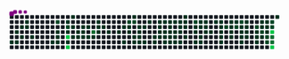  <!--START_SECTION:waka-->

<!--END_SECTION:waka-->

<svg viewBox="-16 -32 880 192" width="880" height="192" xmlns="http://www.w3.org/2000/svg"><desc>Generated with https://github.com/ivanolber/snk</desc><style>:root{--cb:#1b1f230a;--cs:purple;--ce:#161b22;--c0:#161b22;--c1:#01311f;--c2:#034525;--c3:#0f6d31;--c4:#00c647}.c{shape-rendering:geometricPrecision;fill:var(--ce);stroke-width:1px;stroke:var(--cb);animation:none 45300ms linear infinite;width:12px;height:12px}@keyframes c0{3.96%{fill:var(--c1)}3.98%,100%{fill:var(--ce)}}.c.c0{fill:var(--c1);animation-name:c0}@keyframes c1{1.98%{fill:var(--c1)}2%,100%{fill:var(--ce)}}.c.c1{fill:var(--c1);animation-name:c1}@keyframes c2{3.74%{fill:var(--c1)}3.76%,100%{fill:var(--ce)}}.c.c2{fill:var(--c1);animation-name:c2}@keyframes c3{1.54%{fill:var(--c1)}1.56%,100%{fill:var(--ce)}}.c.c3{fill:var(--c1);animation-name:c3}@keyframes c4{2.42%{fill:var(--c1)}2.44%,100%{fill:var(--ce)}}.c.c4{fill:var(--c1);animation-name:c4}@keyframes c5{1.09%{fill:var(--c1)}1.11%,100%{fill:var(--ce)}}.c.c5{fill:var(--c1);animation-name:c5}@keyframes c6{1.31%{fill:var(--c1)}1.33%,100%{fill:var(--ce)}}.c.c6{fill:var(--c1);animation-name:c6}@keyframes c7{2.86%{fill:var(--c1)}2.88%,100%{fill:var(--ce)}}.c.c7{fill:var(--c1);animation-name:c7}@keyframes c8{50.32%{fill:var(--c1)}50.34%,100%{fill:var(--ce)}}.c.c8{fill:var(--c1);animation-name:c8}@keyframes c9{74.82%{fill:var(--c2)}74.84%,100%{fill:var(--ce)}}.c.c9{fill:var(--c2);animation-name:c9}@keyframes ca{6.39%{fill:var(--c1)}6.41%,100%{fill:var(--ce)}}.c.ca{fill:var(--c1);animation-name:ca}@keyframes cb{6.17%{fill:var(--c1)}6.19%,100%{fill:var(--ce)}}.c.cb{fill:var(--c1);animation-name:cb}@keyframes cc{50.1%{fill:var(--c1)}50.12%,100%{fill:var(--ce)}}.c.cc{fill:var(--c1);animation-name:cc}@keyframes cd{48.33%{fill:var(--c1)}48.35%,100%{fill:var(--ce)}}.c.cd{fill:var(--c1);animation-name:cd}@keyframes ce{74.16%{fill:var(--c2)}74.18%,100%{fill:var(--ce)}}.c.ce{fill:var(--c2);animation-name:ce}@keyframes cf{6.83%{fill:var(--c1)}6.85%,100%{fill:var(--ce)}}.c.cf{fill:var(--c1);animation-name:cf}@keyframes cg{95.35%{fill:var(--c4)}95.37%,100%{fill:var(--ce)}}.c.cg{fill:var(--c4);animation-name:cg}@keyframes ch{49.66%{fill:var(--c1)}49.68%,100%{fill:var(--ce)}}.c.ch{fill:var(--c1);animation-name:ch}@keyframes ci{95.8%{fill:var(--c4)}95.82%,100%{fill:var(--ce)}}.c.ci{fill:var(--c4);animation-name:ci}@keyframes cj{47.89%{fill:var(--c1)}47.91%,100%{fill:var(--ce)}}.c.cj{fill:var(--c1);animation-name:cj}@keyframes ck{47.45%{fill:var(--c1)}47.47%,100%{fill:var(--ce)}}.c.ck{fill:var(--c1);animation-name:ck}@keyframes cl{47.01%{fill:var(--c1)}47.03%,100%{fill:var(--ce)}}.c.cl{fill:var(--c1);animation-name:cl}@keyframes cm{7.27%{fill:var(--c1)}7.29%,100%{fill:var(--ce)}}.c.cm{fill:var(--c1);animation-name:cm}@keyframes cn{46.79%{fill:var(--c1)}46.81%,100%{fill:var(--ce)}}.c.cn{fill:var(--c1);animation-name:cn}@keyframes co{7.72%{fill:var(--c1)}7.74%,100%{fill:var(--ce)}}.c.co{fill:var(--c1);animation-name:co}@keyframes cp{7.5%{fill:var(--c1)}7.52%,100%{fill:var(--ce)}}.c.cp{fill:var(--c1);animation-name:cp}@keyframes cq{46.57%{fill:var(--c1)}46.59%,100%{fill:var(--ce)}}.c.cq{fill:var(--c1);animation-name:cq}@keyframes cr{7.94%{fill:var(--c1)}7.96%,100%{fill:var(--ce)}}.c.cr{fill:var(--c1);animation-name:cr}@keyframes cs{46.35%{fill:var(--c1)}46.37%,100%{fill:var(--ce)}}.c.cs{fill:var(--c1);animation-name:cs}@keyframes ct{76.81%{fill:var(--c3)}76.83%,100%{fill:var(--ce)}}.c.ct{fill:var(--c3);animation-name:ct}@keyframes cu{46.13%{fill:var(--c1)}46.15%,100%{fill:var(--ce)}}.c.cu{fill:var(--c1);animation-name:cu}@keyframes cv{45.24%{fill:var(--c1)}45.26%,100%{fill:var(--ce)}}.c.cv{fill:var(--c1);animation-name:cv}@keyframes cw{8.38%{fill:var(--c1)}8.4%,100%{fill:var(--ce)}}.c.cw{fill:var(--c1);animation-name:cw}@keyframes cx{45.69%{fill:var(--c1)}45.71%,100%{fill:var(--ce)}}.c.cx{fill:var(--c1);animation-name:cx}@keyframes cy{8.6%{fill:var(--c1)}8.62%,100%{fill:var(--ce)}}.c.cy{fill:var(--c1);animation-name:cy}@keyframes cz{9.04%{fill:var(--c1)}9.06%,100%{fill:var(--ce)}}.c.cz{fill:var(--c1);animation-name:cz}@keyframes c10{9.48%{fill:var(--c1)}9.5%,100%{fill:var(--ce)}}.c.c10{fill:var(--c1);animation-name:c10}@keyframes c11{10.37%{fill:var(--c1)}10.39%,100%{fill:var(--ce)}}.c.c11{fill:var(--c1);animation-name:c11}@keyframes c12{11.03%{fill:var(--c1)}11.05%,100%{fill:var(--ce)}}.c.c12{fill:var(--c1);animation-name:c12}@keyframes c13{71.29%{fill:var(--c2)}71.31%,100%{fill:var(--ce)}}.c.c13{fill:var(--c2);animation-name:c13}@keyframes c14{10.14%{fill:var(--c1)}10.16%,100%{fill:var(--ce)}}.c.c14{fill:var(--c1);animation-name:c14}@keyframes c15{9.92%{fill:var(--c1)}9.94%,100%{fill:var(--ce)}}.c.c15{fill:var(--c1);animation-name:c15}@keyframes c16{43.48%{fill:var(--c1)}43.5%,100%{fill:var(--ce)}}.c.c16{fill:var(--c1);animation-name:c16}@keyframes c17{71.07%{fill:var(--c2)}71.09%,100%{fill:var(--ce)}}.c.c17{fill:var(--c2);animation-name:c17}@keyframes c18{42.15%{fill:var(--c1)}42.17%,100%{fill:var(--ce)}}.c.c18{fill:var(--c1);animation-name:c18}@keyframes c19{11.47%{fill:var(--c1)}11.49%,100%{fill:var(--ce)}}.c.c19{fill:var(--c1);animation-name:c19}@keyframes c1a{41.49%{fill:var(--c1)}41.51%,100%{fill:var(--ce)}}.c.c1a{fill:var(--c1);animation-name:c1a}@keyframes c1b{41.71%{fill:var(--c1)}41.73%,100%{fill:var(--ce)}}.c.c1b{fill:var(--c1);animation-name:c1b}@keyframes c1c{41.93%{fill:var(--c1)}41.95%,100%{fill:var(--ce)}}.c.c1c{fill:var(--c1);animation-name:c1c}@keyframes c1d{11.69%{fill:var(--c1)}11.71%,100%{fill:var(--ce)}}.c.c1d{fill:var(--c1);animation-name:c1d}@keyframes c1e{41.27%{fill:var(--c1)}41.29%,100%{fill:var(--ce)}}.c.c1e{fill:var(--c1);animation-name:c1e}@keyframes c1f{11.91%{fill:var(--c1)}11.93%,100%{fill:var(--ce)}}.c.c1f{fill:var(--c1);animation-name:c1f}@keyframes c1g{40.83%{fill:var(--c1)}40.85%,100%{fill:var(--ce)}}.c.c1g{fill:var(--c1);animation-name:c1g}@keyframes c1h{12.57%{fill:var(--c1)}12.59%,100%{fill:var(--ce)}}.c.c1h{fill:var(--c1);animation-name:c1h}@keyframes c1i{12.35%{fill:var(--c1)}12.37%,100%{fill:var(--ce)}}.c.c1i{fill:var(--c1);animation-name:c1i}@keyframes c1j{16.1%{fill:var(--c1)}16.12%,100%{fill:var(--ce)}}.c.c1j{fill:var(--c1);animation-name:c1j}@keyframes c1k{16.33%{fill:var(--c1)}16.35%,100%{fill:var(--ce)}}.c.c1k{fill:var(--c1);animation-name:c1k}@keyframes c1l{16.55%{fill:var(--c1)}16.57%,100%{fill:var(--ce)}}.c.c1l{fill:var(--c1);animation-name:c1l}@keyframes c1m{12.79%{fill:var(--c1)}12.81%,100%{fill:var(--ce)}}.c.c1m{fill:var(--c1);animation-name:c1m}@keyframes c1n{15.88%{fill:var(--c1)}15.9%,100%{fill:var(--ce)}}.c.c1n{fill:var(--c1);animation-name:c1n}@keyframes c1o{16.77%{fill:var(--c1)}16.79%,100%{fill:var(--ce)}}.c.c1o{fill:var(--c1);animation-name:c1o}@keyframes c1p{13.01%{fill:var(--c1)}13.03%,100%{fill:var(--ce)}}.c.c1p{fill:var(--c1);animation-name:c1p}@keyframes c1q{55.62%{fill:var(--c1)}55.64%,100%{fill:var(--ce)}}.c.c1q{fill:var(--c1);animation-name:c1q}@keyframes c1r{15.66%{fill:var(--c1)}15.68%,100%{fill:var(--ce)}}.c.c1r{fill:var(--c1);animation-name:c1r}@keyframes c1s{18.09%{fill:var(--c1)}18.11%,100%{fill:var(--ce)}}.c.c1s{fill:var(--c1);animation-name:c1s}@keyframes c1t{16.99%{fill:var(--c1)}17.01%,100%{fill:var(--ce)}}.c.c1t{fill:var(--c1);animation-name:c1t}@keyframes c1u{13.24%{fill:var(--c1)}13.26%,100%{fill:var(--ce)}}.c.c1u{fill:var(--c1);animation-name:c1u}@keyframes c1v{18.75%{fill:var(--c1)}18.77%,100%{fill:var(--ce)}}.c.c1v{fill:var(--c1);animation-name:c1v}@keyframes c1w{15.44%{fill:var(--c1)}15.46%,100%{fill:var(--ce)}}.c.c1w{fill:var(--c1);animation-name:c1w}@keyframes c1x{17.21%{fill:var(--c1)}17.23%,100%{fill:var(--ce)}}.c.c1x{fill:var(--c1);animation-name:c1x}@keyframes c1y{13.46%{fill:var(--c1)}13.48%,100%{fill:var(--ce)}}.c.c1y{fill:var(--c1);animation-name:c1y}@keyframes c1z{18.97%{fill:var(--c1)}18.99%,100%{fill:var(--ce)}}.c.c1z{fill:var(--c1);animation-name:c1z}@keyframes c20{15.22%{fill:var(--c1)}15.24%,100%{fill:var(--ce)}}.c.c20{fill:var(--c1);animation-name:c20}@keyframes c21{17.65%{fill:var(--c1)}17.67%,100%{fill:var(--ce)}}.c.c21{fill:var(--c1);animation-name:c21}@keyframes c22{17.43%{fill:var(--c1)}17.45%,100%{fill:var(--ce)}}.c.c22{fill:var(--c1);animation-name:c22}@keyframes c23{19.2%{fill:var(--c1)}19.22%,100%{fill:var(--ce)}}.c.c23{fill:var(--c1);animation-name:c23}@keyframes c24{14.78%{fill:var(--c1)}14.8%,100%{fill:var(--ce)}}.c.c24{fill:var(--c1);animation-name:c24}@keyframes c25{14.56%{fill:var(--c1)}14.58%,100%{fill:var(--ce)}}.c.c25{fill:var(--c1);animation-name:c25}@keyframes c26{14.34%{fill:var(--c1)}14.36%,100%{fill:var(--ce)}}.c.c26{fill:var(--c1);animation-name:c26}@keyframes c27{13.9%{fill:var(--c1)}13.92%,100%{fill:var(--ce)}}.c.c27{fill:var(--c1);animation-name:c27}@keyframes c28{68.42%{fill:var(--c2)}68.44%,100%{fill:var(--ce)}}.c.c28{fill:var(--c2);animation-name:c28}@keyframes c29{24.05%{fill:var(--c1)}24.07%,100%{fill:var(--ce)}}.c.c29{fill:var(--c1);animation-name:c29}@keyframes c2a{23.83%{fill:var(--c1)}23.85%,100%{fill:var(--ce)}}.c.c2a{fill:var(--c1);animation-name:c2a}@keyframes c2b{19.86%{fill:var(--c1)}19.88%,100%{fill:var(--ce)}}.c.c2b{fill:var(--c1);animation-name:c2b}@keyframes c2c{22.73%{fill:var(--c1)}22.75%,100%{fill:var(--ce)}}.c.c2c{fill:var(--c1);animation-name:c2c}@keyframes c2d{22.95%{fill:var(--c1)}22.97%,100%{fill:var(--ce)}}.c.c2d{fill:var(--c1);animation-name:c2d}@keyframes c2e{20.3%{fill:var(--c1)}20.32%,100%{fill:var(--ce)}}.c.c2e{fill:var(--c1);animation-name:c2e}@keyframes c2f{20.08%{fill:var(--c1)}20.1%,100%{fill:var(--ce)}}.c.c2f{fill:var(--c1);animation-name:c2f}@keyframes c2g{22.51%{fill:var(--c1)}22.53%,100%{fill:var(--ce)}}.c.c2g{fill:var(--c1);animation-name:c2g}@keyframes c2h{23.17%{fill:var(--c1)}23.19%,100%{fill:var(--ce)}}.c.c2h{fill:var(--c1);animation-name:c2h}@keyframes c2i{20.74%{fill:var(--c1)}20.76%,100%{fill:var(--ce)}}.c.c2i{fill:var(--c1);animation-name:c2i}@keyframes c2j{20.96%{fill:var(--c1)}20.98%,100%{fill:var(--ce)}}.c.c2j{fill:var(--c1);animation-name:c2j}@keyframes c2k{22.07%{fill:var(--c1)}22.09%,100%{fill:var(--ce)}}.c.c2k{fill:var(--c1);animation-name:c2k}@keyframes c2l{21.84%{fill:var(--c1)}21.86%,100%{fill:var(--ce)}}.c.c2l{fill:var(--c1);animation-name:c2l}@keyframes c2m{21.62%{fill:var(--c1)}21.64%,100%{fill:var(--ce)}}.c.c2m{fill:var(--c1);animation-name:c2m}@keyframes c2n{21.4%{fill:var(--c1)}21.42%,100%{fill:var(--ce)}}.c.c2n{fill:var(--c1);animation-name:c2n}@keyframes c2o{25.6%{fill:var(--c1)}25.62%,100%{fill:var(--ce)}}.c.c2o{fill:var(--c1);animation-name:c2o}@keyframes c2p{25.82%{fill:var(--c1)}25.84%,100%{fill:var(--ce)}}.c.c2p{fill:var(--c1);animation-name:c2p}@keyframes c2q{66.88%{fill:var(--c2)}66.9%,100%{fill:var(--ce)}}.c.c2q{fill:var(--c2);animation-name:c2q}@keyframes c2r{27.14%{fill:var(--c1)}27.16%,100%{fill:var(--ce)}}.c.c2r{fill:var(--c1);animation-name:c2r}@keyframes c2s{26.92%{fill:var(--c1)}26.94%,100%{fill:var(--ce)}}.c.c2s{fill:var(--c1);animation-name:c2s}@keyframes c2t{26.7%{fill:var(--c1)}26.72%,100%{fill:var(--ce)}}.c.c2t{fill:var(--c1);animation-name:c2t}@keyframes c2u{26.48%{fill:var(--c1)}26.5%,100%{fill:var(--ce)}}.c.c2u{fill:var(--c1);animation-name:c2u}@keyframes c2v{27.36%{fill:var(--c1)}27.38%,100%{fill:var(--ce)}}.c.c2v{fill:var(--c1);animation-name:c2v}@keyframes c2w{66.44%{fill:var(--c2)}66.46%,100%{fill:var(--ce)}}.c.c2w{fill:var(--c2);animation-name:c2w}@keyframes c2x{65.99%{fill:var(--c2)}66.01%,100%{fill:var(--ce)}}.c.c2x{fill:var(--c2);animation-name:c2x}@keyframes c2y{28.69%{fill:var(--c1)}28.71%,100%{fill:var(--ce)}}.c.c2y{fill:var(--c1);animation-name:c2y}@keyframes c2z{28.91%{fill:var(--c1)}28.93%,100%{fill:var(--ce)}}.c.c2z{fill:var(--c1);animation-name:c2z}@keyframes c30{29.57%{fill:var(--c1)}29.59%,100%{fill:var(--ce)}}.c.c30{fill:var(--c1);animation-name:c30}@keyframes c31{29.79%{fill:var(--c1)}29.81%,100%{fill:var(--ce)}}.c.c31{fill:var(--c1);animation-name:c31}@keyframes c32{28.25%{fill:var(--c1)}28.27%,100%{fill:var(--ce)}}.c.c32{fill:var(--c1);animation-name:c32}@keyframes c33{28.47%{fill:var(--c1)}28.49%,100%{fill:var(--ce)}}.c.c33{fill:var(--c1);animation-name:c33}@keyframes c34{29.13%{fill:var(--c1)}29.15%,100%{fill:var(--ce)}}.c.c34{fill:var(--c1);animation-name:c34}@keyframes c35{29.35%{fill:var(--c1)}29.37%,100%{fill:var(--ce)}}.c.c35{fill:var(--c1);animation-name:c35}@keyframes c36{62.02%{fill:var(--c2)}62.04%,100%{fill:var(--ce)}}.c.c36{fill:var(--c2);animation-name:c36}@keyframes c37{31.78%{fill:var(--c1)}31.8%,100%{fill:var(--ce)}}.c.c37{fill:var(--c1);animation-name:c37}@keyframes c38{30.67%{fill:var(--c1)}30.69%,100%{fill:var(--ce)}}.c.c38{fill:var(--c1);animation-name:c38}@keyframes c39{30.45%{fill:var(--c1)}30.47%,100%{fill:var(--ce)}}.c.c39{fill:var(--c1);animation-name:c39}@keyframes c3a{32.88%{fill:var(--c1)}32.9%,100%{fill:var(--ce)}}.c.c3a{fill:var(--c1);animation-name:c3a}@keyframes c3b{33.54%{fill:var(--c1)}33.56%,100%{fill:var(--ce)}}.c.c3b{fill:var(--c1);animation-name:c3b}@keyframes c3c{61.58%{fill:var(--c2)}61.6%,100%{fill:var(--ce)}}.c.c3c{fill:var(--c2);animation-name:c3c}@keyframes c3d{30.9%{fill:var(--c1)}30.92%,100%{fill:var(--ce)}}.c.c3d{fill:var(--c1);animation-name:c3d}@keyframes c3e{33.1%{fill:var(--c1)}33.12%,100%{fill:var(--ce)}}.c.c3e{fill:var(--c1);animation-name:c3e}@keyframes c3f{33.32%{fill:var(--c1)}33.34%,100%{fill:var(--ce)}}.c.c3f{fill:var(--c1);animation-name:c3f}@keyframes c3g{61.36%{fill:var(--c1)}61.38%,100%{fill:var(--ce)}}.c.c3g{fill:var(--c1);animation-name:c3g}@keyframes c3h{63.79%{fill:var(--c2)}63.81%,100%{fill:var(--ce)}}.c.c3h{fill:var(--c2);animation-name:c3h}@keyframes c3i{64.01%{fill:var(--c2)}64.03%,100%{fill:var(--ce)}}.c.c3i{fill:var(--c2);animation-name:c3i}@keyframes c3j{62.9%{fill:var(--c2)}62.92%,100%{fill:var(--ce)}}.c.c3j{fill:var(--c2);animation-name:c3j}@keyframes c3k{63.12%{fill:var(--c2)}63.14%,100%{fill:var(--ce)}}.c.c3k{fill:var(--c2);animation-name:c3k}@keyframes c3l{86.3%{fill:var(--c4)}86.32%,100%{fill:var(--ce)}}.c.c3l{fill:var(--c4);animation-name:c3l}@keyframes c3m{84.76%{fill:var(--c3)}84.78%,100%{fill:var(--ce)}}.c.c3m{fill:var(--c3);animation-name:c3m}@keyframes c3n{84.98%{fill:var(--c3)}85%,100%{fill:var(--ce)}}.c.c3n{fill:var(--c3);animation-name:c3n}@keyframes c3o{85.2%{fill:var(--c4)}85.22%,100%{fill:var(--ce)}}.c.c3o{fill:var(--c4);animation-name:c3o}@keyframes c3p{34.65%{fill:var(--c1)}34.67%,100%{fill:var(--ce)}}.c.c3p{fill:var(--c1);animation-name:c3p}.u{transform-origin:0 0;transform:scale(0,1);animation:none linear 45300ms infinite}@keyframes u0{1.09%{transform:scale(0.000,1)}1.11%,1.31%{transform:scale(0.009,1)}1.33%,1.54%{transform:scale(0.018,1)}1.56%,1.98%{transform:scale(0.027,1)}2%,2.42%{transform:scale(0.035,1)}2.44%,2.86%{transform:scale(0.044,1)}2.88%,3.74%{transform:scale(0.053,1)}3.76%,3.96%{transform:scale(0.062,1)}3.98%,6.17%{transform:scale(0.071,1)}6.19%,6.39%{transform:scale(0.080,1)}6.41%,6.83%{transform:scale(0.088,1)}6.85%,7.27%{transform:scale(0.097,1)}7.29%,7.5%{transform:scale(0.106,1)}7.52%,7.72%{transform:scale(0.115,1)}7.74%,7.94%{transform:scale(0.124,1)}7.96%,8.38%{transform:scale(0.133,1)}8.4%,8.6%{transform:scale(0.142,1)}8.62%,9.04%{transform:scale(0.150,1)}9.06%,9.48%{transform:scale(0.159,1)}9.5%,9.92%{transform:scale(0.168,1)}9.94%,10.14%{transform:scale(0.177,1)}10.16%,10.37%{transform:scale(0.186,1)}10.39%,11.03%{transform:scale(0.195,1)}11.05%,11.47%{transform:scale(0.204,1)}11.49%,11.69%{transform:scale(0.212,1)}11.71%,11.91%{transform:scale(0.221,1)}11.93%,12.35%{transform:scale(0.230,1)}12.37%,12.57%{transform:scale(0.239,1)}12.59%,12.79%{transform:scale(0.248,1)}12.81%,13.01%{transform:scale(0.257,1)}13.03%,13.24%{transform:scale(0.265,1)}13.26%,13.46%{transform:scale(0.274,1)}13.48%,13.9%{transform:scale(0.283,1)}13.92%,14.34%{transform:scale(0.292,1)}14.36%,14.56%{transform:scale(0.301,1)}14.58%,14.78%{transform:scale(0.310,1)}14.8%,15.22%{transform:scale(0.319,1)}15.24%,15.44%{transform:scale(0.327,1)}15.46%,15.66%{transform:scale(0.336,1)}15.68%,15.88%{transform:scale(0.345,1)}15.9%,16.1%{transform:scale(0.354,1)}16.12%,16.33%{transform:scale(0.363,1)}16.35%,16.55%{transform:scale(0.372,1)}16.57%,16.77%{transform:scale(0.381,1)}16.79%,16.99%{transform:scale(0.389,1)}17.01%,17.21%{transform:scale(0.398,1)}17.23%,17.43%{transform:scale(0.407,1)}17.45%,17.65%{transform:scale(0.416,1)}17.67%,18.09%{transform:scale(0.425,1)}18.11%,18.75%{transform:scale(0.434,1)}18.77%,18.97%{transform:scale(0.442,1)}18.99%,19.2%{transform:scale(0.451,1)}19.22%,19.86%{transform:scale(0.460,1)}19.88%,20.08%{transform:scale(0.469,1)}20.1%,20.3%{transform:scale(0.478,1)}20.32%,20.74%{transform:scale(0.487,1)}20.76%,20.96%{transform:scale(0.496,1)}20.98%,21.4%{transform:scale(0.504,1)}21.42%,21.62%{transform:scale(0.513,1)}21.64%,21.84%{transform:scale(0.522,1)}21.86%,22.07%{transform:scale(0.531,1)}22.09%,22.51%{transform:scale(0.540,1)}22.53%,22.73%{transform:scale(0.549,1)}22.75%,22.95%{transform:scale(0.558,1)}22.97%,23.17%{transform:scale(0.566,1)}23.19%,23.83%{transform:scale(0.575,1)}23.85%,24.05%{transform:scale(0.584,1)}24.07%,25.6%{transform:scale(0.593,1)}25.62%,25.82%{transform:scale(0.602,1)}25.84%,26.48%{transform:scale(0.611,1)}26.5%,26.7%{transform:scale(0.619,1)}26.72%,26.92%{transform:scale(0.628,1)}26.94%,27.14%{transform:scale(0.637,1)}27.16%,27.36%{transform:scale(0.646,1)}27.38%,28.25%{transform:scale(0.655,1)}28.27%,28.47%{transform:scale(0.664,1)}28.49%,28.69%{transform:scale(0.673,1)}28.71%,28.91%{transform:scale(0.681,1)}28.93%,29.13%{transform:scale(0.690,1)}29.15%,29.35%{transform:scale(0.699,1)}29.37%,29.57%{transform:scale(0.708,1)}29.59%,29.79%{transform:scale(0.717,1)}29.81%,30.45%{transform:scale(0.726,1)}30.47%,30.67%{transform:scale(0.735,1)}30.69%,30.9%{transform:scale(0.743,1)}30.92%,31.78%{transform:scale(0.752,1)}31.8%,32.88%{transform:scale(0.761,1)}32.9%,33.1%{transform:scale(0.770,1)}33.12%,33.32%{transform:scale(0.779,1)}33.34%,33.54%{transform:scale(0.788,1)}33.56%,34.65%{transform:scale(0.796,1)}34.67%,40.83%{transform:scale(0.805,1)}40.85%,41.27%{transform:scale(0.814,1)}41.29%,41.49%{transform:scale(0.823,1)}41.51%,41.71%{transform:scale(0.832,1)}41.73%,41.93%{transform:scale(0.841,1)}41.95%,42.15%{transform:scale(0.850,1)}42.17%,43.48%{transform:scale(0.858,1)}43.5%,45.24%{transform:scale(0.867,1)}45.26%,45.69%{transform:scale(0.876,1)}45.71%,46.13%{transform:scale(0.885,1)}46.15%,46.35%{transform:scale(0.894,1)}46.37%,46.57%{transform:scale(0.903,1)}46.59%,46.79%{transform:scale(0.912,1)}46.81%,47.01%{transform:scale(0.920,1)}47.03%,47.45%{transform:scale(0.929,1)}47.47%,47.89%{transform:scale(0.938,1)}47.91%,48.33%{transform:scale(0.947,1)}48.35%,49.66%{transform:scale(0.956,1)}49.68%,50.1%{transform:scale(0.965,1)}50.12%,50.32%{transform:scale(0.973,1)}50.34%,55.62%{transform:scale(0.982,1)}55.64%,61.36%{transform:scale(0.991,1)}61.38%,100%{transform:scale(1.000,1)}}.u.u0{fill:var(--c1);animation-name:u0;transform-origin:0.0px 0}@keyframes u1{61.58%{transform:scale(0.000,1)}61.6%,62.02%{transform:scale(0.071,1)}62.04%,62.9%{transform:scale(0.143,1)}62.92%,63.12%{transform:scale(0.214,1)}63.14%,63.79%{transform:scale(0.286,1)}63.81%,64.01%{transform:scale(0.357,1)}64.03%,65.99%{transform:scale(0.429,1)}66.01%,66.44%{transform:scale(0.500,1)}66.46%,66.88%{transform:scale(0.571,1)}66.9%,68.42%{transform:scale(0.643,1)}68.44%,71.07%{transform:scale(0.714,1)}71.09%,71.29%{transform:scale(0.786,1)}71.31%,74.16%{transform:scale(0.857,1)}74.18%,74.82%{transform:scale(0.929,1)}74.84%,100%{transform:scale(1.000,1)}}.u.u1{fill:var(--c2);animation-name:u1;transform-origin:715.1px 0}@keyframes u2{76.81%{transform:scale(0.000,1)}76.83%,84.76%{transform:scale(0.333,1)}84.78%,84.98%{transform:scale(0.667,1)}85%,100%{transform:scale(1.000,1)}}.u.u2{fill:var(--c3);animation-name:u2;transform-origin:803.7px 0}@keyframes u3{85.2%{transform:scale(0.000,1)}85.22%,86.3%{transform:scale(0.250,1)}86.32%,95.35%{transform:scale(0.500,1)}95.37%,95.8%{transform:scale(0.750,1)}95.82%,100%{transform:scale(1.000,1)}}.u.u3{fill:var(--c4);animation-name:u3;transform-origin:822.7px 0}.s{shape-rendering:geometricPrecision;fill:var(--cs);animation:none linear 45300ms infinite}@keyframes s0{0%,99.78%{transform:translate(0px,-16px)}0.22%{transform:translate(0px,0px)}0.88%,98.9%{transform:translate(48px,0px)}1.32%{transform:translate(48px,32px)}1.77%{transform:translate(16px,32px)}1.99%{transform:translate(16px,48px)}2.21%{transform:translate(32px,48px)}2.43%{transform:translate(32px,64px)}2.87%{transform:translate(64px,64px)}3.09%{transform:translate(64px,80px)}3.97%{transform:translate(0px,80px)}4.19%{transform:translate(0px,64px)}6.18%{transform:translate(144px,64px)}6.4%{transform:translate(144px,48px)}7.51%{transform:translate(224px,48px)}7.73%{transform:translate(224px,32px)}8.83%{transform:translate(304px,32px)}9.05%{transform:translate(304px,48px)}9.93%{transform:translate(368px,48px)}10.15%{transform:translate(368px,32px)}10.38%{transform:translate(352px,32px)}11.04%{transform:translate(352px,80px)}12.36%{transform:translate(448px,80px)}12.58%{transform:translate(448px,64px)}13.91%{transform:translate(544px,64px)}14.79%{transform:translate(544px,0px)}15.01%{transform:translate(528px,0px)}15.23%{transform:translate(528px,16px)}16.11%{transform:translate(464px,16px)}16.56%{transform:translate(464px,48px)}17.44%{transform:translate(528px,48px)}17.66%{transform:translate(528px,32px)}18.1%{transform:translate(496px,32px)}18.76%{transform:translate(496px,80px)}20.09%{transform:translate(592px,80px)}20.31%{transform:translate(592px,64px)}20.53%{transform:translate(608px,64px)}20.75%,23.4%{transform:translate(608px,48px)}21.41%{transform:translate(656px,48px)}21.85%{transform:translate(656px,16px)}22.74%{transform:translate(592px,16px)}22.96%{transform:translate(592px,32px)}23.18%{transform:translate(608px,32px)}23.84%{transform:translate(576px,48px)}24.06%{transform:translate(576px,32px)}25.17%{transform:translate(656px,32px)}25.83%{transform:translate(656px,80px)}26.27%{transform:translate(688px,80px)}27.15%{transform:translate(688px,16px)}27.37%,66.23%{transform:translate(704px,16px)}27.59%{transform:translate(704px,0px)}28.04%{transform:translate(736px,0px)}28.48%,59.82%{transform:translate(736px,32px)}28.7%{transform:translate(720px,32px)}28.92%{transform:translate(720px,48px)}29.14%{transform:translate(736px,48px)}29.36%,59.38%{transform:translate(736px,64px)}29.58%{transform:translate(720px,64px)}29.8%{transform:translate(720px,80px)}30.46%,31.35%{transform:translate(768px,80px)}30.68%{transform:translate(768px,64px)}30.91%{transform:translate(784px,64px)}31.13%,64.24%{transform:translate(784px,80px)}31.79%{transform:translate(768px,48px)}32.01%{transform:translate(752px,48px)}32.45%,60.26%{transform:translate(752px,16px)}33.11%,34%{transform:translate(800px,16px)}33.33%,61.15%,63.36%{transform:translate(800px,32px)}33.55%,60.93%,61.81%{transform:translate(784px,32px)}33.77%,60.71%,65.12%{transform:translate(784px,16px)}34.22%{transform:translate(800px,0px)}34.66%{transform:translate(832px,0px)}34.88%{transform:translate(832px,-16px)}40.4%{transform:translate(432px,-16px)}40.84%{transform:translate(432px,16px)}41.06%{transform:translate(416px,16px)}41.28%{transform:translate(416px,32px)}41.5%{transform:translate(400px,32px)}41.94%{transform:translate(400px,64px)}42.16%{transform:translate(384px,64px)}42.38%{transform:translate(384px,48px)}42.6%{transform:translate(400px,48px)}43.27%{transform:translate(400px,0px)}45.03%{transform:translate(272px,0px)}45.92%{transform:translate(272px,64px)}47.02%{transform:translate(192px,64px)}47.9%{transform:translate(192px,0px)}48.12%{transform:translate(176px,0px)}48.34%,73.95%{transform:translate(176px,16px)}48.57%{transform:translate(192px,16px)}49.45%{transform:translate(192px,80px)}50.33%{transform:translate(128px,80px)}50.55%{transform:translate(128px,64px)}50.99%{transform:translate(160px,64px)}51.21%{transform:translate(160px,80px)}55.63%{transform:translate(480px,80px)}55.85%{transform:translate(480px,64px)}60.04%{transform:translate(752px,32px)}61.37%,84.33%{transform:translate(800px,48px)}61.59%{transform:translate(784px,48px)}62.03%{transform:translate(768px,32px)}62.25%{transform:translate(768px,16px)}62.91%{transform:translate(816px,16px)}63.13%{transform:translate(816px,32px)}64.02%{transform:translate(800px,80px)}66.45%{transform:translate(704px,32px)}66.89%{transform:translate(672px,32px)}67.11%{transform:translate(672px,16px)}74.17%{transform:translate(176px,32px)}74.39%,96.91%{transform:translate(160px,32px)}74.61%{transform:translate(160px,16px)}74.83%{transform:translate(144px,16px)}75.06%{transform:translate(144px,32px)}76.6%{transform:translate(256px,32px)}76.82%{transform:translate(256px,48px)}84.55%{transform:translate(800px,64px)}84.77%{transform:translate(816px,64px)}85.21%{transform:translate(816px,96px)}85.43%{transform:translate(832px,96px)}86.09%{transform:translate(832px,48px)}95.14%{transform:translate(176px,48px)}95.81%{transform:translate(176px,96px)}96.03%{transform:translate(160px,96px)}97.57%{transform:translate(112px,32px)}97.79%{transform:translate(112px,16px)}98.23%{transform:translate(80px,16px)}98.45%{transform:translate(80px,0px)}99.12%{transform:translate(48px,-16px)}}.s.s0{transform:translate(0px,-16px);animation-name:s0}@keyframes s1{0%,99.78%{transform:translate(16px,-16px)}0.22%{transform:translate(0px,-16px)}0.44%{transform:translate(0px,0px)}1.1%,99.12%{transform:translate(48px,0px)}1.55%{transform:translate(48px,32px)}1.99%{transform:translate(16px,32px)}2.21%{transform:translate(16px,48px)}2.43%{transform:translate(32px,48px)}2.65%{transform:translate(32px,64px)}3.09%{transform:translate(64px,64px)}3.31%{transform:translate(64px,80px)}4.19%{transform:translate(0px,80px)}4.42%{transform:translate(0px,64px)}6.4%{transform:translate(144px,64px)}6.62%{transform:translate(144px,48px)}7.73%{transform:translate(224px,48px)}7.95%{transform:translate(224px,32px)}9.05%{transform:translate(304px,32px)}9.27%{transform:translate(304px,48px)}10.15%{transform:translate(368px,48px)}10.38%{transform:translate(368px,32px)}10.6%{transform:translate(352px,32px)}11.26%{transform:translate(352px,80px)}12.58%{transform:translate(448px,80px)}12.8%{transform:translate(448px,64px)}14.13%{transform:translate(544px,64px)}15.01%{transform:translate(544px,0px)}15.23%{transform:translate(528px,0px)}15.45%{transform:translate(528px,16px)}16.34%{transform:translate(464px,16px)}16.78%{transform:translate(464px,48px)}17.66%{transform:translate(528px,48px)}17.88%{transform:translate(528px,32px)}18.32%{transform:translate(496px,32px)}18.98%{transform:translate(496px,80px)}20.31%{transform:translate(592px,80px)}20.53%{transform:translate(592px,64px)}20.75%{transform:translate(608px,64px)}20.97%,23.62%{transform:translate(608px,48px)}21.63%{transform:translate(656px,48px)}22.08%{transform:translate(656px,16px)}22.96%{transform:translate(592px,16px)}23.18%{transform:translate(592px,32px)}23.4%{transform:translate(608px,32px)}24.06%{transform:translate(576px,48px)}24.28%{transform:translate(576px,32px)}25.39%{transform:translate(656px,32px)}26.05%{transform:translate(656px,80px)}26.49%{transform:translate(688px,80px)}27.37%{transform:translate(688px,16px)}27.59%,66.45%{transform:translate(704px,16px)}27.81%{transform:translate(704px,0px)}28.26%{transform:translate(736px,0px)}28.7%,60.04%{transform:translate(736px,32px)}28.92%{transform:translate(720px,32px)}29.14%{transform:translate(720px,48px)}29.36%{transform:translate(736px,48px)}29.58%,59.6%{transform:translate(736px,64px)}29.8%{transform:translate(720px,64px)}30.02%{transform:translate(720px,80px)}30.68%,31.57%{transform:translate(768px,80px)}30.91%{transform:translate(768px,64px)}31.13%{transform:translate(784px,64px)}31.35%,64.46%{transform:translate(784px,80px)}32.01%{transform:translate(768px,48px)}32.23%{transform:translate(752px,48px)}32.67%,60.49%{transform:translate(752px,16px)}33.33%,34.22%{transform:translate(800px,16px)}33.55%,61.37%,63.58%{transform:translate(800px,32px)}33.77%,61.15%,62.03%{transform:translate(784px,32px)}34%,60.93%,65.34%{transform:translate(784px,16px)}34.44%{transform:translate(800px,0px)}34.88%{transform:translate(832px,0px)}35.1%{transform:translate(832px,-16px)}40.62%{transform:translate(432px,-16px)}41.06%{transform:translate(432px,16px)}41.28%{transform:translate(416px,16px)}41.5%{transform:translate(416px,32px)}41.72%{transform:translate(400px,32px)}42.16%{transform:translate(400px,64px)}42.38%{transform:translate(384px,64px)}42.6%{transform:translate(384px,48px)}42.83%{transform:translate(400px,48px)}43.49%{transform:translate(400px,0px)}45.25%{transform:translate(272px,0px)}46.14%{transform:translate(272px,64px)}47.24%{transform:translate(192px,64px)}48.12%{transform:translate(192px,0px)}48.34%{transform:translate(176px,0px)}48.57%,74.17%{transform:translate(176px,16px)}48.79%{transform:translate(192px,16px)}49.67%{transform:translate(192px,80px)}50.55%{transform:translate(128px,80px)}50.77%{transform:translate(128px,64px)}51.21%{transform:translate(160px,64px)}51.43%{transform:translate(160px,80px)}55.85%{transform:translate(480px,80px)}56.07%{transform:translate(480px,64px)}60.26%{transform:translate(752px,32px)}61.59%,84.55%{transform:translate(800px,48px)}61.81%{transform:translate(784px,48px)}62.25%{transform:translate(768px,32px)}62.47%{transform:translate(768px,16px)}63.13%{transform:translate(816px,16px)}63.36%{transform:translate(816px,32px)}64.24%{transform:translate(800px,80px)}66.67%{transform:translate(704px,32px)}67.11%{transform:translate(672px,32px)}67.33%{transform:translate(672px,16px)}74.39%{transform:translate(176px,32px)}74.61%,97.13%{transform:translate(160px,32px)}74.83%{transform:translate(160px,16px)}75.06%{transform:translate(144px,16px)}75.28%{transform:translate(144px,32px)}76.82%{transform:translate(256px,32px)}77.04%{transform:translate(256px,48px)}84.77%{transform:translate(800px,64px)}84.99%{transform:translate(816px,64px)}85.43%{transform:translate(816px,96px)}85.65%{transform:translate(832px,96px)}86.31%{transform:translate(832px,48px)}95.36%{transform:translate(176px,48px)}96.03%{transform:translate(176px,96px)}96.25%{transform:translate(160px,96px)}97.79%{transform:translate(112px,32px)}98.01%{transform:translate(112px,16px)}98.45%{transform:translate(80px,16px)}98.68%{transform:translate(80px,0px)}99.34%{transform:translate(48px,-16px)}}.s.s1{transform:translate(16px,-16px);animation-name:s1}@keyframes s2{0%,99.78%{transform:translate(32px,-16px)}0.44%{transform:translate(0px,-16px)}0.66%{transform:translate(0px,0px)}1.32%,99.34%{transform:translate(48px,0px)}1.77%{transform:translate(48px,32px)}2.21%{transform:translate(16px,32px)}2.43%{transform:translate(16px,48px)}2.65%{transform:translate(32px,48px)}2.87%{transform:translate(32px,64px)}3.31%{transform:translate(64px,64px)}3.53%{transform:translate(64px,80px)}4.42%{transform:translate(0px,80px)}4.64%{transform:translate(0px,64px)}6.62%{transform:translate(144px,64px)}6.84%{transform:translate(144px,48px)}7.95%{transform:translate(224px,48px)}8.17%{transform:translate(224px,32px)}9.27%{transform:translate(304px,32px)}9.49%{transform:translate(304px,48px)}10.38%{transform:translate(368px,48px)}10.6%{transform:translate(368px,32px)}10.82%{transform:translate(352px,32px)}11.48%{transform:translate(352px,80px)}12.8%{transform:translate(448px,80px)}13.02%{transform:translate(448px,64px)}14.35%{transform:translate(544px,64px)}15.23%{transform:translate(544px,0px)}15.45%{transform:translate(528px,0px)}15.67%{transform:translate(528px,16px)}16.56%{transform:translate(464px,16px)}17%{transform:translate(464px,48px)}17.88%{transform:translate(528px,48px)}18.1%{transform:translate(528px,32px)}18.54%{transform:translate(496px,32px)}19.21%{transform:translate(496px,80px)}20.53%{transform:translate(592px,80px)}20.75%{transform:translate(592px,64px)}20.97%{transform:translate(608px,64px)}21.19%,23.84%{transform:translate(608px,48px)}21.85%{transform:translate(656px,48px)}22.3%{transform:translate(656px,16px)}23.18%{transform:translate(592px,16px)}23.4%{transform:translate(592px,32px)}23.62%{transform:translate(608px,32px)}24.28%{transform:translate(576px,48px)}24.5%{transform:translate(576px,32px)}25.61%{transform:translate(656px,32px)}26.27%{transform:translate(656px,80px)}26.71%{transform:translate(688px,80px)}27.59%{transform:translate(688px,16px)}27.81%,66.67%{transform:translate(704px,16px)}28.04%{transform:translate(704px,0px)}28.48%{transform:translate(736px,0px)}28.92%,60.26%{transform:translate(736px,32px)}29.14%{transform:translate(720px,32px)}29.36%{transform:translate(720px,48px)}29.58%{transform:translate(736px,48px)}29.8%,59.82%{transform:translate(736px,64px)}30.02%{transform:translate(720px,64px)}30.24%{transform:translate(720px,80px)}30.91%,31.79%{transform:translate(768px,80px)}31.13%{transform:translate(768px,64px)}31.35%{transform:translate(784px,64px)}31.57%,64.68%{transform:translate(784px,80px)}32.23%{transform:translate(768px,48px)}32.45%{transform:translate(752px,48px)}32.89%,60.71%{transform:translate(752px,16px)}33.55%,34.44%{transform:translate(800px,16px)}33.77%,61.59%,63.8%{transform:translate(800px,32px)}34%,61.37%,62.25%{transform:translate(784px,32px)}34.22%,61.15%,65.56%{transform:translate(784px,16px)}34.66%{transform:translate(800px,0px)}35.1%{transform:translate(832px,0px)}35.32%{transform:translate(832px,-16px)}40.84%{transform:translate(432px,-16px)}41.28%{transform:translate(432px,16px)}41.5%{transform:translate(416px,16px)}41.72%{transform:translate(416px,32px)}41.94%{transform:translate(400px,32px)}42.38%{transform:translate(400px,64px)}42.6%{transform:translate(384px,64px)}42.83%{transform:translate(384px,48px)}43.05%{transform:translate(400px,48px)}43.71%{transform:translate(400px,0px)}45.47%{transform:translate(272px,0px)}46.36%{transform:translate(272px,64px)}47.46%{transform:translate(192px,64px)}48.34%{transform:translate(192px,0px)}48.57%{transform:translate(176px,0px)}48.79%,74.39%{transform:translate(176px,16px)}49.01%{transform:translate(192px,16px)}49.89%{transform:translate(192px,80px)}50.77%{transform:translate(128px,80px)}50.99%{transform:translate(128px,64px)}51.43%{transform:translate(160px,64px)}51.66%{transform:translate(160px,80px)}56.07%{transform:translate(480px,80px)}56.29%{transform:translate(480px,64px)}60.49%{transform:translate(752px,32px)}61.81%,84.77%{transform:translate(800px,48px)}62.03%{transform:translate(784px,48px)}62.47%{transform:translate(768px,32px)}62.69%{transform:translate(768px,16px)}63.36%{transform:translate(816px,16px)}63.58%{transform:translate(816px,32px)}64.46%{transform:translate(800px,80px)}66.89%{transform:translate(704px,32px)}67.33%{transform:translate(672px,32px)}67.55%{transform:translate(672px,16px)}74.61%{transform:translate(176px,32px)}74.83%,97.35%{transform:translate(160px,32px)}75.06%{transform:translate(160px,16px)}75.28%{transform:translate(144px,16px)}75.5%{transform:translate(144px,32px)}77.04%{transform:translate(256px,32px)}77.26%{transform:translate(256px,48px)}84.99%{transform:translate(800px,64px)}85.21%{transform:translate(816px,64px)}85.65%{transform:translate(816px,96px)}85.87%{transform:translate(832px,96px)}86.53%{transform:translate(832px,48px)}95.58%{transform:translate(176px,48px)}96.25%{transform:translate(176px,96px)}96.47%{transform:translate(160px,96px)}98.01%{transform:translate(112px,32px)}98.23%{transform:translate(112px,16px)}98.68%{transform:translate(80px,16px)}98.9%{transform:translate(80px,0px)}99.56%{transform:translate(48px,-16px)}}.s.s2{transform:translate(32px,-16px);animation-name:s2}@keyframes s3{0%,99.78%{transform:translate(48px,-16px)}0.66%{transform:translate(0px,-16px)}0.88%{transform:translate(0px,0px)}1.55%,99.56%{transform:translate(48px,0px)}1.99%{transform:translate(48px,32px)}2.43%{transform:translate(16px,32px)}2.65%{transform:translate(16px,48px)}2.87%{transform:translate(32px,48px)}3.09%{transform:translate(32px,64px)}3.53%{transform:translate(64px,64px)}3.75%{transform:translate(64px,80px)}4.64%{transform:translate(0px,80px)}4.86%{transform:translate(0px,64px)}6.84%{transform:translate(144px,64px)}7.06%{transform:translate(144px,48px)}8.17%{transform:translate(224px,48px)}8.39%{transform:translate(224px,32px)}9.49%{transform:translate(304px,32px)}9.71%{transform:translate(304px,48px)}10.6%{transform:translate(368px,48px)}10.82%{transform:translate(368px,32px)}11.04%{transform:translate(352px,32px)}11.7%{transform:translate(352px,80px)}13.02%{transform:translate(448px,80px)}13.25%{transform:translate(448px,64px)}14.57%{transform:translate(544px,64px)}15.45%{transform:translate(544px,0px)}15.67%{transform:translate(528px,0px)}15.89%{transform:translate(528px,16px)}16.78%{transform:translate(464px,16px)}17.22%{transform:translate(464px,48px)}18.1%{transform:translate(528px,48px)}18.32%{transform:translate(528px,32px)}18.76%{transform:translate(496px,32px)}19.43%{transform:translate(496px,80px)}20.75%{transform:translate(592px,80px)}20.97%{transform:translate(592px,64px)}21.19%{transform:translate(608px,64px)}21.41%,24.06%{transform:translate(608px,48px)}22.08%{transform:translate(656px,48px)}22.52%{transform:translate(656px,16px)}23.4%{transform:translate(592px,16px)}23.62%{transform:translate(592px,32px)}23.84%{transform:translate(608px,32px)}24.5%{transform:translate(576px,48px)}24.72%{transform:translate(576px,32px)}25.83%{transform:translate(656px,32px)}26.49%{transform:translate(656px,80px)}26.93%{transform:translate(688px,80px)}27.81%{transform:translate(688px,16px)}28.04%,66.89%{transform:translate(704px,16px)}28.26%{transform:translate(704px,0px)}28.7%{transform:translate(736px,0px)}29.14%,60.49%{transform:translate(736px,32px)}29.36%{transform:translate(720px,32px)}29.58%{transform:translate(720px,48px)}29.8%{transform:translate(736px,48px)}30.02%,60.04%{transform:translate(736px,64px)}30.24%{transform:translate(720px,64px)}30.46%{transform:translate(720px,80px)}31.13%,32.01%{transform:translate(768px,80px)}31.35%{transform:translate(768px,64px)}31.57%{transform:translate(784px,64px)}31.79%,64.9%{transform:translate(784px,80px)}32.45%{transform:translate(768px,48px)}32.67%{transform:translate(752px,48px)}33.11%,60.93%{transform:translate(752px,16px)}33.77%,34.66%{transform:translate(800px,16px)}34%,61.81%,64.02%{transform:translate(800px,32px)}34.22%,61.59%,62.47%{transform:translate(784px,32px)}34.44%,61.37%,65.78%{transform:translate(784px,16px)}34.88%{transform:translate(800px,0px)}35.32%{transform:translate(832px,0px)}35.54%{transform:translate(832px,-16px)}41.06%{transform:translate(432px,-16px)}41.5%{transform:translate(432px,16px)}41.72%{transform:translate(416px,16px)}41.94%{transform:translate(416px,32px)}42.16%{transform:translate(400px,32px)}42.6%{transform:translate(400px,64px)}42.83%{transform:translate(384px,64px)}43.05%{transform:translate(384px,48px)}43.27%{transform:translate(400px,48px)}43.93%{transform:translate(400px,0px)}45.7%{transform:translate(272px,0px)}46.58%{transform:translate(272px,64px)}47.68%{transform:translate(192px,64px)}48.57%{transform:translate(192px,0px)}48.79%{transform:translate(176px,0px)}49.01%,74.61%{transform:translate(176px,16px)}49.23%{transform:translate(192px,16px)}50.11%{transform:translate(192px,80px)}50.99%{transform:translate(128px,80px)}51.21%{transform:translate(128px,64px)}51.66%{transform:translate(160px,64px)}51.88%{transform:translate(160px,80px)}56.29%{transform:translate(480px,80px)}56.51%{transform:translate(480px,64px)}60.71%{transform:translate(752px,32px)}62.03%,84.99%{transform:translate(800px,48px)}62.25%{transform:translate(784px,48px)}62.69%{transform:translate(768px,32px)}62.91%{transform:translate(768px,16px)}63.58%{transform:translate(816px,16px)}63.8%{transform:translate(816px,32px)}64.68%{transform:translate(800px,80px)}67.11%{transform:translate(704px,32px)}67.55%{transform:translate(672px,32px)}67.77%{transform:translate(672px,16px)}74.83%{transform:translate(176px,32px)}75.06%,97.57%{transform:translate(160px,32px)}75.28%{transform:translate(160px,16px)}75.5%{transform:translate(144px,16px)}75.72%{transform:translate(144px,32px)}77.26%{transform:translate(256px,32px)}77.48%{transform:translate(256px,48px)}85.21%{transform:translate(800px,64px)}85.43%{transform:translate(816px,64px)}85.87%{transform:translate(816px,96px)}86.09%{transform:translate(832px,96px)}86.75%{transform:translate(832px,48px)}95.81%{transform:translate(176px,48px)}96.47%{transform:translate(176px,96px)}96.69%{transform:translate(160px,96px)}98.23%{transform:translate(112px,32px)}98.45%{transform:translate(112px,16px)}98.9%{transform:translate(80px,16px)}99.12%{transform:translate(80px,0px)}}.s.s3{transform:translate(48px,-16px);animation-name:s3}</style><rect class="c" x="2" y="2" rx="2" ry="2"/><rect class="c" x="2" y="18" rx="2" ry="2"/><rect class="c" x="2" y="34" rx="2" ry="2"/><rect class="c" x="2" y="50" rx="2" ry="2"/><rect class="c" x="2" y="66" rx="2" ry="2"/><rect class="c c0" x="2" y="82" rx="2" ry="2"/><rect class="c" x="2" y="98" rx="2" ry="2"/><rect class="c" x="18" y="2" rx="2" ry="2"/><rect class="c" x="18" y="18" rx="2" ry="2"/><rect class="c" x="18" y="34" rx="2" ry="2"/><rect class="c c1" x="18" y="50" rx="2" ry="2"/><rect class="c" x="18" y="66" rx="2" ry="2"/><rect class="c c2" x="18" y="82" rx="2" ry="2"/><rect class="c" x="18" y="98" rx="2" ry="2"/><rect class="c" x="34" y="2" rx="2" ry="2"/><rect class="c" x="34" y="18" rx="2" ry="2"/><rect class="c c3" x="34" y="34" rx="2" ry="2"/><rect class="c" x="34" y="50" rx="2" ry="2"/><rect class="c c4" x="34" y="66" rx="2" ry="2"/><rect class="c" x="34" y="82" rx="2" ry="2"/><rect class="c" x="34" y="98" rx="2" ry="2"/><rect class="c" x="50" y="2" rx="2" ry="2"/><rect class="c c5" x="50" y="18" rx="2" ry="2"/><rect class="c c6" x="50" y="34" rx="2" ry="2"/><rect class="c" x="50" y="50" rx="2" ry="2"/><rect class="c" x="50" y="66" rx="2" ry="2"/><rect class="c" x="50" y="82" rx="2" ry="2"/><rect class="c" x="50" y="98" rx="2" ry="2"/><rect class="c" x="66" y="2" rx="2" ry="2"/><rect class="c" x="66" y="18" rx="2" ry="2"/><rect class="c" x="66" y="34" rx="2" ry="2"/><rect class="c" x="66" y="50" rx="2" ry="2"/><rect class="c c7" x="66" y="66" rx="2" ry="2"/><rect class="c" x="66" y="82" rx="2" ry="2"/><rect class="c" x="66" y="98" rx="2" ry="2"/><rect class="c" x="82" y="2" rx="2" ry="2"/><rect class="c" x="82" y="18" rx="2" ry="2"/><rect class="c" x="82" y="34" rx="2" ry="2"/><rect class="c" x="82" y="50" rx="2" ry="2"/><rect class="c" x="82" y="66" rx="2" ry="2"/><rect class="c" x="82" y="82" rx="2" ry="2"/><rect class="c" x="82" y="98" rx="2" ry="2"/><rect class="c" x="98" y="2" rx="2" ry="2"/><rect class="c" x="98" y="18" rx="2" ry="2"/><rect class="c" x="98" y="34" rx="2" ry="2"/><rect class="c" x="98" y="50" rx="2" ry="2"/><rect class="c" x="98" y="66" rx="2" ry="2"/><rect class="c" x="98" y="82" rx="2" ry="2"/><rect class="c" x="98" y="98" rx="2" ry="2"/><rect class="c" x="114" y="2" rx="2" ry="2"/><rect class="c" x="114" y="18" rx="2" ry="2"/><rect class="c" x="114" y="34" rx="2" ry="2"/><rect class="c" x="114" y="50" rx="2" ry="2"/><rect class="c" x="114" y="66" rx="2" ry="2"/><rect class="c" x="114" y="82" rx="2" ry="2"/><rect class="c" x="114" y="98" rx="2" ry="2"/><rect class="c" x="130" y="2" rx="2" ry="2"/><rect class="c" x="130" y="18" rx="2" ry="2"/><rect class="c" x="130" y="34" rx="2" ry="2"/><rect class="c" x="130" y="50" rx="2" ry="2"/><rect class="c" x="130" y="66" rx="2" ry="2"/><rect class="c c8" x="130" y="82" rx="2" ry="2"/><rect class="c" x="130" y="98" rx="2" ry="2"/><rect class="c" x="146" y="2" rx="2" ry="2"/><rect class="c c9" x="146" y="18" rx="2" ry="2"/><rect class="c" x="146" y="34" rx="2" ry="2"/><rect class="c ca" x="146" y="50" rx="2" ry="2"/><rect class="c cb" x="146" y="66" rx="2" ry="2"/><rect class="c cc" x="146" y="82" rx="2" ry="2"/><rect class="c" x="146" y="98" rx="2" ry="2"/><rect class="c" x="162" y="2" rx="2" ry="2"/><rect class="c" x="162" y="18" rx="2" ry="2"/><rect class="c" x="162" y="34" rx="2" ry="2"/><rect class="c" x="162" y="50" rx="2" ry="2"/><rect class="c" x="162" y="66" rx="2" ry="2"/><rect class="c" x="162" y="82" rx="2" ry="2"/><rect class="c" x="162" y="98" rx="2" ry="2"/><rect class="c" x="178" y="2" rx="2" ry="2"/><rect class="c cd" x="178" y="18" rx="2" ry="2"/><rect class="c ce" x="178" y="34" rx="2" ry="2"/><rect class="c cf" x="178" y="50" rx="2" ry="2"/><rect class="c cg" x="178" y="66" rx="2" ry="2"/><rect class="c ch" x="178" y="82" rx="2" ry="2"/><rect class="c ci" x="178" y="98" rx="2" ry="2"/><rect class="c cj" x="194" y="2" rx="2" ry="2"/><rect class="c" x="194" y="18" rx="2" ry="2"/><rect class="c ck" x="194" y="34" rx="2" ry="2"/><rect class="c" x="194" y="50" rx="2" ry="2"/><rect class="c cl" x="194" y="66" rx="2" ry="2"/><rect class="c" x="194" y="82" rx="2" ry="2"/><rect class="c" x="194" y="98" rx="2" ry="2"/><rect class="c" x="210" y="2" rx="2" ry="2"/><rect class="c" x="210" y="18" rx="2" ry="2"/><rect class="c" x="210" y="34" rx="2" ry="2"/><rect class="c cm" x="210" y="50" rx="2" ry="2"/><rect class="c cn" x="210" y="66" rx="2" ry="2"/><rect class="c" x="210" y="82" rx="2" ry="2"/><rect class="c" x="210" y="98" rx="2" ry="2"/><rect class="c" x="226" y="2" rx="2" ry="2"/><rect class="c" x="226" y="18" rx="2" ry="2"/><rect class="c co" x="226" y="34" rx="2" ry="2"/><rect class="c cp" x="226" y="50" rx="2" ry="2"/><rect class="c cq" x="226" y="66" rx="2" ry="2"/><rect class="c" x="226" y="82" rx="2" ry="2"/><rect class="c" x="226" y="98" rx="2" ry="2"/><rect class="c" x="242" y="2" rx="2" ry="2"/><rect class="c" x="242" y="18" rx="2" ry="2"/><rect class="c cr" x="242" y="34" rx="2" ry="2"/><rect class="c" x="242" y="50" rx="2" ry="2"/><rect class="c cs" x="242" y="66" rx="2" ry="2"/><rect class="c" x="242" y="82" rx="2" ry="2"/><rect class="c" x="242" y="98" rx="2" ry="2"/><rect class="c" x="258" y="2" rx="2" ry="2"/><rect class="c" x="258" y="18" rx="2" ry="2"/><rect class="c" x="258" y="34" rx="2" ry="2"/><rect class="c ct" x="258" y="50" rx="2" ry="2"/><rect class="c cu" x="258" y="66" rx="2" ry="2"/><rect class="c" x="258" y="82" rx="2" ry="2"/><rect class="c" x="258" y="98" rx="2" ry="2"/><rect class="c" x="274" y="2" rx="2" ry="2"/><rect class="c cv" x="274" y="18" rx="2" ry="2"/><rect class="c cw" x="274" y="34" rx="2" ry="2"/><rect class="c cx" x="274" y="50" rx="2" ry="2"/><rect class="c" x="274" y="66" rx="2" ry="2"/><rect class="c" x="274" y="82" rx="2" ry="2"/><rect class="c" x="274" y="98" rx="2" ry="2"/><rect class="c" x="290" y="2" rx="2" ry="2"/><rect class="c" x="290" y="18" rx="2" ry="2"/><rect class="c cy" x="290" y="34" rx="2" ry="2"/><rect class="c" x="290" y="50" rx="2" ry="2"/><rect class="c" x="290" y="66" rx="2" ry="2"/><rect class="c" x="290" y="82" rx="2" ry="2"/><rect class="c" x="290" y="98" rx="2" ry="2"/><rect class="c" x="306" y="2" rx="2" ry="2"/><rect class="c" x="306" y="18" rx="2" ry="2"/><rect class="c" x="306" y="34" rx="2" ry="2"/><rect class="c cz" x="306" y="50" rx="2" ry="2"/><rect class="c" x="306" y="66" rx="2" ry="2"/><rect class="c" x="306" y="82" rx="2" ry="2"/><rect class="c" x="306" y="98" rx="2" ry="2"/><rect class="c" x="322" y="2" rx="2" ry="2"/><rect class="c" x="322" y="18" rx="2" ry="2"/><rect class="c" x="322" y="34" rx="2" ry="2"/><rect class="c" x="322" y="50" rx="2" ry="2"/><rect class="c" x="322" y="66" rx="2" ry="2"/><rect class="c" x="322" y="82" rx="2" ry="2"/><rect class="c" x="322" y="98" rx="2" ry="2"/><rect class="c" x="338" y="2" rx="2" ry="2"/><rect class="c" x="338" y="18" rx="2" ry="2"/><rect class="c" x="338" y="34" rx="2" ry="2"/><rect class="c c10" x="338" y="50" rx="2" ry="2"/><rect class="c" x="338" y="66" rx="2" ry="2"/><rect class="c" x="338" y="82" rx="2" ry="2"/><rect class="c" x="338" y="98" rx="2" ry="2"/><rect class="c" x="354" y="2" rx="2" ry="2"/><rect class="c" x="354" y="18" rx="2" ry="2"/><rect class="c c11" x="354" y="34" rx="2" ry="2"/><rect class="c" x="354" y="50" rx="2" ry="2"/><rect class="c" x="354" y="66" rx="2" ry="2"/><rect class="c c12" x="354" y="82" rx="2" ry="2"/><rect class="c" x="354" y="98" rx="2" ry="2"/><rect class="c" x="370" y="2" rx="2" ry="2"/><rect class="c c13" x="370" y="18" rx="2" ry="2"/><rect class="c c14" x="370" y="34" rx="2" ry="2"/><rect class="c c15" x="370" y="50" rx="2" ry="2"/><rect class="c" x="370" y="66" rx="2" ry="2"/><rect class="c" x="370" y="82" rx="2" ry="2"/><rect class="c" x="370" y="98" rx="2" ry="2"/><rect class="c c16" x="386" y="2" rx="2" ry="2"/><rect class="c c17" x="386" y="18" rx="2" ry="2"/><rect class="c" x="386" y="34" rx="2" ry="2"/><rect class="c" x="386" y="50" rx="2" ry="2"/><rect class="c c18" x="386" y="66" rx="2" ry="2"/><rect class="c c19" x="386" y="82" rx="2" ry="2"/><rect class="c" x="386" y="98" rx="2" ry="2"/><rect class="c" x="402" y="2" rx="2" ry="2"/><rect class="c" x="402" y="18" rx="2" ry="2"/><rect class="c c1a" x="402" y="34" rx="2" ry="2"/><rect class="c c1b" x="402" y="50" rx="2" ry="2"/><rect class="c c1c" x="402" y="66" rx="2" ry="2"/><rect class="c c1d" x="402" y="82" rx="2" ry="2"/><rect class="c" x="402" y="98" rx="2" ry="2"/><rect class="c" x="418" y="2" rx="2" ry="2"/><rect class="c" x="418" y="18" rx="2" ry="2"/><rect class="c c1e" x="418" y="34" rx="2" ry="2"/><rect class="c" x="418" y="50" rx="2" ry="2"/><rect class="c" x="418" y="66" rx="2" ry="2"/><rect class="c c1f" x="418" y="82" rx="2" ry="2"/><rect class="c" x="418" y="98" rx="2" ry="2"/><rect class="c" x="434" y="2" rx="2" ry="2"/><rect class="c c1g" x="434" y="18" rx="2" ry="2"/><rect class="c" x="434" y="34" rx="2" ry="2"/><rect class="c" x="434" y="50" rx="2" ry="2"/><rect class="c" x="434" y="66" rx="2" ry="2"/><rect class="c" x="434" y="82" rx="2" ry="2"/><rect class="c" x="434" y="98" rx="2" ry="2"/><rect class="c" x="450" y="2" rx="2" ry="2"/><rect class="c" x="450" y="18" rx="2" ry="2"/><rect class="c" x="450" y="34" rx="2" ry="2"/><rect class="c" x="450" y="50" rx="2" ry="2"/><rect class="c c1h" x="450" y="66" rx="2" ry="2"/><rect class="c c1i" x="450" y="82" rx="2" ry="2"/><rect class="c" x="450" y="98" rx="2" ry="2"/><rect class="c" x="466" y="2" rx="2" ry="2"/><rect class="c c1j" x="466" y="18" rx="2" ry="2"/><rect class="c c1k" x="466" y="34" rx="2" ry="2"/><rect class="c c1l" x="466" y="50" rx="2" ry="2"/><rect class="c c1m" x="466" y="66" rx="2" ry="2"/><rect class="c" x="466" y="82" rx="2" ry="2"/><rect class="c" x="466" y="98" rx="2" ry="2"/><rect class="c" x="482" y="2" rx="2" ry="2"/><rect class="c c1n" x="482" y="18" rx="2" ry="2"/><rect class="c" x="482" y="34" rx="2" ry="2"/><rect class="c c1o" x="482" y="50" rx="2" ry="2"/><rect class="c c1p" x="482" y="66" rx="2" ry="2"/><rect class="c c1q" x="482" y="82" rx="2" ry="2"/><rect class="c" x="482" y="98" rx="2" ry="2"/><rect class="c" x="498" y="2" rx="2" ry="2"/><rect class="c c1r" x="498" y="18" rx="2" ry="2"/><rect class="c c1s" x="498" y="34" rx="2" ry="2"/><rect class="c c1t" x="498" y="50" rx="2" ry="2"/><rect class="c c1u" x="498" y="66" rx="2" ry="2"/><rect class="c c1v" x="498" y="82" rx="2" ry="2"/><rect class="c" x="498" y="98" rx="2" ry="2"/><rect class="c" x="514" y="2" rx="2" ry="2"/><rect class="c c1w" x="514" y="18" rx="2" ry="2"/><rect class="c" x="514" y="34" rx="2" ry="2"/><rect class="c c1x" x="514" y="50" rx="2" ry="2"/><rect class="c c1y" x="514" y="66" rx="2" ry="2"/><rect class="c c1z" x="514" y="82" rx="2" ry="2"/><rect class="c" x="514" y="98" rx="2" ry="2"/><rect class="c" x="530" y="2" rx="2" ry="2"/><rect class="c c20" x="530" y="18" rx="2" ry="2"/><rect class="c c21" x="530" y="34" rx="2" ry="2"/><rect class="c c22" x="530" y="50" rx="2" ry="2"/><rect class="c" x="530" y="66" rx="2" ry="2"/><rect class="c c23" x="530" y="82" rx="2" ry="2"/><rect class="c" x="530" y="98" rx="2" ry="2"/><rect class="c c24" x="546" y="2" rx="2" ry="2"/><rect class="c c25" x="546" y="18" rx="2" ry="2"/><rect class="c c26" x="546" y="34" rx="2" ry="2"/><rect class="c" x="546" y="50" rx="2" ry="2"/><rect class="c c27" x="546" y="66" rx="2" ry="2"/><rect class="c" x="546" y="82" rx="2" ry="2"/><rect class="c" x="546" y="98" rx="2" ry="2"/><rect class="c" x="562" y="2" rx="2" ry="2"/><rect class="c" x="562" y="18" rx="2" ry="2"/><rect class="c" x="562" y="34" rx="2" ry="2"/><rect class="c" x="562" y="50" rx="2" ry="2"/><rect class="c" x="562" y="66" rx="2" ry="2"/><rect class="c" x="562" y="82" rx="2" ry="2"/><rect class="c" x="562" y="98" rx="2" ry="2"/><rect class="c" x="578" y="2" rx="2" ry="2"/><rect class="c c28" x="578" y="18" rx="2" ry="2"/><rect class="c c29" x="578" y="34" rx="2" ry="2"/><rect class="c c2a" x="578" y="50" rx="2" ry="2"/><rect class="c" x="578" y="66" rx="2" ry="2"/><rect class="c c2b" x="578" y="82" rx="2" ry="2"/><rect class="c" x="578" y="98" rx="2" ry="2"/><rect class="c" x="594" y="2" rx="2" ry="2"/><rect class="c c2c" x="594" y="18" rx="2" ry="2"/><rect class="c c2d" x="594" y="34" rx="2" ry="2"/><rect class="c" x="594" y="50" rx="2" ry="2"/><rect class="c c2e" x="594" y="66" rx="2" ry="2"/><rect class="c c2f" x="594" y="82" rx="2" ry="2"/><rect class="c" x="594" y="98" rx="2" ry="2"/><rect class="c" x="610" y="2" rx="2" ry="2"/><rect class="c c2g" x="610" y="18" rx="2" ry="2"/><rect class="c c2h" x="610" y="34" rx="2" ry="2"/><rect class="c c2i" x="610" y="50" rx="2" ry="2"/><rect class="c" x="610" y="66" rx="2" ry="2"/><rect class="c" x="610" y="82" rx="2" ry="2"/><rect class="c" x="610" y="98" rx="2" ry="2"/><rect class="c" x="626" y="2" rx="2" ry="2"/><rect class="c" x="626" y="18" rx="2" ry="2"/><rect class="c" x="626" y="34" rx="2" ry="2"/><rect class="c c2j" x="626" y="50" rx="2" ry="2"/><rect class="c" x="626" y="66" rx="2" ry="2"/><rect class="c" x="626" y="82" rx="2" ry="2"/><rect class="c" x="626" y="98" rx="2" ry="2"/><rect class="c" x="642" y="2" rx="2" ry="2"/><rect class="c c2k" x="642" y="18" rx="2" ry="2"/><rect class="c" x="642" y="34" rx="2" ry="2"/><rect class="c" x="642" y="50" rx="2" ry="2"/><rect class="c" x="642" y="66" rx="2" ry="2"/><rect class="c" x="642" y="82" rx="2" ry="2"/><rect class="c" x="642" y="98" rx="2" ry="2"/><rect class="c" x="658" y="2" rx="2" ry="2"/><rect class="c c2l" x="658" y="18" rx="2" ry="2"/><rect class="c c2m" x="658" y="34" rx="2" ry="2"/><rect class="c c2n" x="658" y="50" rx="2" ry="2"/><rect class="c c2o" x="658" y="66" rx="2" ry="2"/><rect class="c c2p" x="658" y="82" rx="2" ry="2"/><rect class="c" x="658" y="98" rx="2" ry="2"/><rect class="c" x="674" y="2" rx="2" ry="2"/><rect class="c" x="674" y="18" rx="2" ry="2"/><rect class="c c2q" x="674" y="34" rx="2" ry="2"/><rect class="c" x="674" y="50" rx="2" ry="2"/><rect class="c" x="674" y="66" rx="2" ry="2"/><rect class="c" x="674" y="82" rx="2" ry="2"/><rect class="c" x="674" y="98" rx="2" ry="2"/><rect class="c" x="690" y="2" rx="2" ry="2"/><rect class="c c2r" x="690" y="18" rx="2" ry="2"/><rect class="c c2s" x="690" y="34" rx="2" ry="2"/><rect class="c c2t" x="690" y="50" rx="2" ry="2"/><rect class="c c2u" x="690" y="66" rx="2" ry="2"/><rect class="c" x="690" y="82" rx="2" ry="2"/><rect class="c" x="690" y="98" rx="2" ry="2"/><rect class="c" x="706" y="2" rx="2" ry="2"/><rect class="c c2v" x="706" y="18" rx="2" ry="2"/><rect class="c c2w" x="706" y="34" rx="2" ry="2"/><rect class="c" x="706" y="50" rx="2" ry="2"/><rect class="c" x="706" y="66" rx="2" ry="2"/><rect class="c" x="706" y="82" rx="2" ry="2"/><rect class="c" x="706" y="98" rx="2" ry="2"/><rect class="c" x="722" y="2" rx="2" ry="2"/><rect class="c c2x" x="722" y="18" rx="2" ry="2"/><rect class="c c2y" x="722" y="34" rx="2" ry="2"/><rect class="c c2z" x="722" y="50" rx="2" ry="2"/><rect class="c c30" x="722" y="66" rx="2" ry="2"/><rect class="c c31" x="722" y="82" rx="2" ry="2"/><rect class="c" x="722" y="98" rx="2" ry="2"/><rect class="c" x="738" y="2" rx="2" ry="2"/><rect class="c c32" x="738" y="18" rx="2" ry="2"/><rect class="c c33" x="738" y="34" rx="2" ry="2"/><rect class="c c34" x="738" y="50" rx="2" ry="2"/><rect class="c c35" x="738" y="66" rx="2" ry="2"/><rect class="c" x="738" y="82" rx="2" ry="2"/><rect class="c" x="738" y="98" rx="2" ry="2"/><rect class="c" x="754" y="2" rx="2" ry="2"/><rect class="c" x="754" y="18" rx="2" ry="2"/><rect class="c" x="754" y="34" rx="2" ry="2"/><rect class="c" x="754" y="50" rx="2" ry="2"/><rect class="c" x="754" y="66" rx="2" ry="2"/><rect class="c" x="754" y="82" rx="2" ry="2"/><rect class="c" x="754" y="98" rx="2" ry="2"/><rect class="c" x="770" y="2" rx="2" ry="2"/><rect class="c" x="770" y="18" rx="2" ry="2"/><rect class="c c36" x="770" y="34" rx="2" ry="2"/><rect class="c c37" x="770" y="50" rx="2" ry="2"/><rect class="c c38" x="770" y="66" rx="2" ry="2"/><rect class="c c39" x="770" y="82" rx="2" ry="2"/><rect class="c" x="770" y="98" rx="2" ry="2"/><rect class="c" x="786" y="2" rx="2" ry="2"/><rect class="c c3a" x="786" y="18" rx="2" ry="2"/><rect class="c c3b" x="786" y="34" rx="2" ry="2"/><rect class="c c3c" x="786" y="50" rx="2" ry="2"/><rect class="c c3d" x="786" y="66" rx="2" ry="2"/><rect class="c" x="786" y="82" rx="2" ry="2"/><rect class="c" x="786" y="98" rx="2" ry="2"/><rect class="c" x="802" y="2" rx="2" ry="2"/><rect class="c c3e" x="802" y="18" rx="2" ry="2"/><rect class="c c3f" x="802" y="34" rx="2" ry="2"/><rect class="c c3g" x="802" y="50" rx="2" ry="2"/><rect class="c c3h" x="802" y="66" rx="2" ry="2"/><rect class="c c3i" x="802" y="82" rx="2" ry="2"/><rect class="c" x="802" y="98" rx="2" ry="2"/><rect class="c" x="818" y="2" rx="2" ry="2"/><rect class="c c3j" x="818" y="18" rx="2" ry="2"/><rect class="c c3k" x="818" y="34" rx="2" ry="2"/><rect class="c c3l" x="818" y="50" rx="2" ry="2"/><rect class="c c3m" x="818" y="66" rx="2" ry="2"/><rect class="c c3n" x="818" y="82" rx="2" ry="2"/><rect class="c c3o" x="818" y="98" rx="2" ry="2"/><rect class="c c3p" x="834" y="2" rx="2" ry="2"/><rect class="u u0" height="12" width="715.7" x="0.0" y="144"/><rect class="u u1" height="12" width="89.2" x="715.1" y="144"/><rect class="u u2" height="12" width="19.6" x="803.7" y="144"/><rect class="u u3" height="12" width="25.9" x="822.7" y="144"/><rect class="s s0" x="0.8" y="0.8" width="14.4" height="14.4" rx="4.5" ry="4.5"/><rect class="s s1" x="1.8" y="1.8" width="12.3" height="12.3" rx="4.1" ry="4.1"/><rect class="s s2" x="2.6" y="2.6" width="10.8" height="10.8" rx="3.6" ry="3.6"/><rect class="s s3" x="3.0" y="3.0" width="9.9" height="9.9" rx="3.3" ry="3.3"/></svg>
